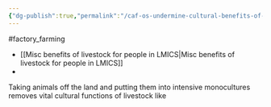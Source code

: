 ```yaml
---
{"dg-publish":true,"permalink":"/caf-os-undermine-cultural-benefits-of-livestock/","tags":["factory_farming"],"created":"2025-10-23T17:42:43.227+01:00","updated":"2025-10-23T17:42:43.227+01:00"}
---
```


#factory_farming 

- [[Misc benefits of livestock for people in LMICS\|Misc benefits of livestock for people in LMICS]]
- 

Taking animals off the land and putting them into intensive monocultures removes vital cultural functions of livestock like
